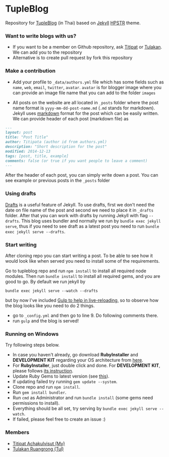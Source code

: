 # TupleBlog

Repository for [TupleBlog](http://tupleblog.github.io) (in Thai) based on [Jekyll](http://jekyllrb.com/) [HPSTR](https://github.com/mmistakes/hpstr-jekyll-theme) theme.

### Want to write blogs with us?

- If you want to be a member on Github repository, ask [Titipat](https://twitter.com/titipat_a) or [Tulakan](http://twitter.com/tulakann). We can add you to the repository
- Alternative is to create pull request by fork this repository

### Make a contribution

- Add your profile to `_data/authors.yml` file which has some fields such as `name`, `web`, `email`, `twitter`, `avatar`. `avatar` is for blogger image where you can provide an image file name that you can add to the folder `images`

- All posts on the website are all located in `_posts` folder where the post name format is `yyyy-mm-dd-post-name.md` (`.md` stands for markdown). Jekyll uses [markdown](https://guides.github.com/features/mastering-markdown/) format for the post which can be easily written. We can provide header of each post (markdown file) as

```markdown
---
layout: post
title: "Post Title"
author: Titipata (author id from authors.yml)
description: "Short description for the post"
modified: 2014-12-13
tags: [post, title, example]
comments: false (or true if you want people to leave a comment)
---
```

After the header of each post, you can simply write down a post. You can see example or previous posts in the `_posts` folder

### Using drafts
[Drafts](http://jekyllrb.com/docs/drafts/) is a useful feature of Jekyll. To use drafts, first we don't need the date on file name of the post and second we need to place it in `_drafts` folder. After that you can work with drafts by running Jekyll with flag `--drafts`. This blog uses bundler and normally we run by `bundle exec jekyll serve`, thus if you need to see draft as a latest post you need to run `bundle exec jekyll serve --drafts`.

### Start writing
After cloning repo you can start writing a post. To be able to see how it would look like when served you need to install some of the requirements.

Go to tupleblog repo and run `npm install` to install all required node modules. Then run `bundle install` to install all required gems, and you are good to go. By default we run jekyll by

```
bundle exec jekyll serve --watch --drafts
```

but by now I've included [Gulp to help in live-reloading](https://nvbn.github.io/2015/06/19/jekyll-browsersync/), so to observe how the blog looks like you need to do 2 things.

- go to `_config.yml` and then go to line 9. Do following comments there.
- run `gulp` and the blog is served!

### Running on Windows

Try following steps below.

- In case you haven't already, go download **RubyInstaller** and **DEVELOPMENT KIT** regarding your OS architecture from [here](https://rubyinstaller.org/downloads/).
- For **RubyInstaller**, just double click and done. For **DEVELOPMENT KIT**, please follows [its instruction](https://github.com/oneclick/rubyinstaller/wiki/Development-Kit).
- Update Ruby Gems to latest version (see [this](http://guides.rubygems.org/ssl-certificate-update/#installing-using-update-packages)).
- If updating failed try running `gem update --system`.
- Clone repo and run `npm install`.
- Run `gem install bundler`.
- Run `cmd` as Administrator and run `bundle install` (some gems need permissions to install).
- Everything should be all set, try serving by `bundle exec jekyll serve --watch`.
- If failed, please feel free to create an issue :)

### Members
- [Titipat Achakulvisut (My)](http://titipata.github.io)
- [Tulakan Ruangrong (Tul)](https://github.com/bluenex)
